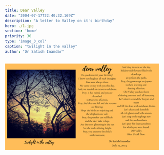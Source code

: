 ```yaml
---
title: Dear Valley
date: "2004-07-17T22:40:32.169Z"
description: "A letter to Valley on it's birthday"
hero: ./1.jpg
section: 'home'
priority: 30
type: 'image_3_col'
caption: "twilight in the valley"
author: "Dr Satish Inamdar"
---
```

![Poem](./2.png)
